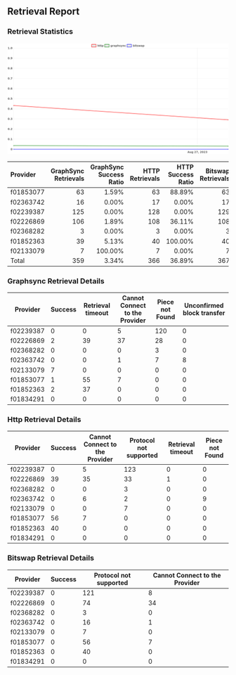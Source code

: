 ## Retrieval Report
### Retrieval Statistics
<img src="https://raw.githubusercontent.com/data-preservation-programs/filplus-checker-assets/main/filecoin-project/filecoin-plus-large-datasets/issues/2128/1693486430399.png"/>

| Provider  | GraphSync Retrievals | GraphSync Success Ratio | HTTP Retrievals | HTTP Success Ratio | Bitswap Retrievals | Bitswap Success Ratio |
| :-------- | -------------------: | ----------------------: | --------------: | -----------------: | -----------------: | --------------------: |
| f01853077 |                   63 |                   1.59% |              63 |             88.89% |                 63 |                 0.00% |
| f02363742 |                   16 |                   0.00% |              17 |              0.00% |                 17 |                 0.00% |
| f02239387 |                  125 |                   0.00% |             128 |              0.00% |                129 |                 0.00% |
| f02226869 |                  106 |                   1.89% |             108 |             36.11% |                108 |                 0.00% |
| f02368282 |                    3 |                   0.00% |               3 |              0.00% |                  3 |                 0.00% |
| f01852363 |                   39 |                   5.13% |              40 |            100.00% |                 40 |                 0.00% |
| f02133079 |                    7 |                 100.00% |               7 |              0.00% |                  7 |                 0.00% |
| Total     |                  359 |                   3.34% |             366 |             36.89% |                367 |                 0.00% |

### Graphsync Retrieval Details
| Provider  | Success | Retrieval timeout | Cannot Connect to the Provider | Piece not Found | Unconfirmed block transfer |
| --------- | ------- | ----------------- | ------------------------------ | --------------- | -------------------------- |
| f02239387 | 0       | 0                 | 5                              | 120             | 0                          |
| f02226869 | 2       | 39                | 37                             | 28              | 0                          |
| f02368282 | 0       | 0                 | 0                              | 3               | 0                          |
| f02363742 | 0       | 0                 | 1                              | 7               | 8                          |
| f02133079 | 7       | 0                 | 0                              | 0               | 0                          |
| f01853077 | 1       | 55                | 7                              | 0               | 0                          |
| f01852363 | 2       | 37                | 0                              | 0               | 0                          |
| f01834291 | 0       | 0                 | 0                              | 0               | 0                          |

### Http Retrieval Details
| Provider  | Success | Cannot Connect to the Provider | Protocol not supported | Retrieval timeout | Piece not Found |
| --------- | ------- | ------------------------------ | ---------------------- | ----------------- | --------------- |
| f02239387 | 0       | 5                              | 123                    | 0                 | 0               |
| f02226869 | 39      | 35                             | 33                     | 1                 | 0               |
| f02368282 | 0       | 0                              | 3                      | 0                 | 0               |
| f02363742 | 0       | 6                              | 2                      | 0                 | 9               |
| f02133079 | 0       | 0                              | 7                      | 0                 | 0               |
| f01853077 | 56      | 7                              | 0                      | 0                 | 0               |
| f01852363 | 40      | 0                              | 0                      | 0                 | 0               |
| f01834291 | 0       | 0                              | 0                      | 0                 | 0               |

### Bitswap Retrieval Details
| Provider  | Success | Protocol not supported | Cannot Connect to the Provider |
| --------- | ------- | ---------------------- | ------------------------------ |
| f02239387 | 0       | 121                    | 8                              |
| f02226869 | 0       | 74                     | 34                             |
| f02368282 | 0       | 3                      | 0                              |
| f02363742 | 0       | 16                     | 1                              |
| f02133079 | 0       | 7                      | 0                              |
| f01853077 | 0       | 56                     | 7                              |
| f01852363 | 0       | 40                     | 0                              |
| f01834291 | 0       | 0                      | 0                              |
